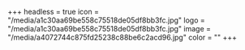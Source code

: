 +++
headless = true
icon = "/media/a1c30aa69be558c75518de05df8bb3fc.jpg"
logo = "/media/a1c30aa69be558c75518de05df8bb3fc.jpg"
image = "/media/a4072744c875fd25238c88be6c2acd96.jpg"
color = ""
+++
